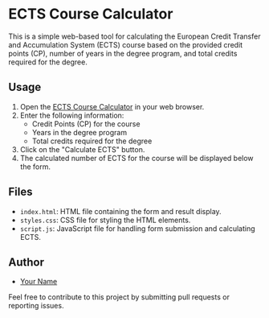 # ECTS Course Calculator

This is a simple web-based tool for calculating the European Credit Transfer and Accumulation System (ECTS) course based on the provided credit points (CP), number of years in the degree program, and total credits required for the degree.

## Usage

1. Open the [ECTS Course Calculator](https://username.github.io/repositoryname) in your web browser.
2. Enter the following information:
   - Credit Points (CP) for the course
   - Years in the degree program
   - Total credits required for the degree
3. Click on the "Calculate ECTS" button.
4. The calculated number of ECTS for the course will be displayed below the form.

## Files

- `index.html`: HTML file containing the form and result display.
- `styles.css`: CSS file for styling the HTML elements.
- `script.js`: JavaScript file for handling form submission and calculating ECTS.

## Author

- [Your Name](https://github.com/yourusername)

Feel free to contribute to this project by submitting pull requests or reporting issues.
